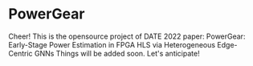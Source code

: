 # PowerGear
Cheer! This is the opensource project of DATE 2022 paper: PowerGear: Early-Stage Power Estimation in FPGA HLS via Heterogeneous Edge-Centric GNNs
Things will be added soon. Let's anticipate!
